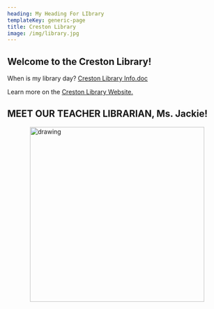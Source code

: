```yaml
---
heading: My Heading For LIbrary
templateKey: generic-page
title: Creston Library
image: /img/library.jpg
---
```

## Welcome to the Creston Library!

When is my library day? [Creston Library Info.doc](https://docs.google.com/document/d/e/2PACX-1vSHAdd4KTtD9-ZSsCv9FtuiU7yrooUClzNK6Q6MuDyJtDe-TskUzCbpZVhKZxPdsC8VlQRcbi_AvGtN/pub)

Learn more on the [Creston Library Website.](https://sites.google.com/pps.net/crestonk8library/home)

## MEET OUR TEACHER LIBRARIAN, Ms. Jackie!

<img src="/img/ms.-jackie.jpeg" alt="drawing" style="width:400px; margin: auto; display: block"/>
